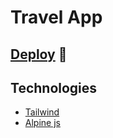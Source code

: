 # Travel App
## [Deploy](https://jmauricio22.github.io/travel-app-tailwind/) 🚀
## Technologies
- [Tailwind](https://tailwindcss.com/)
- [Alpine js](https://alpinejs.dev/)
